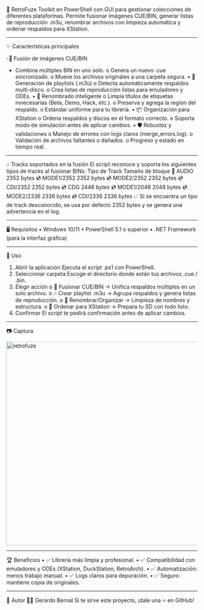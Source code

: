 💾 RetroFuze
Toolkit en PowerShell con GUI para gestionar colecciones de diferentes plataformas.
Permite fusionar imágenes CUE/BIN, generar listas de reproducción .m3u, renombrar archivos con limpieza automática y ordenar respaldos para XStation.
________________________________________
✨ Características principales

-📄 Fusión de imágenes CUE/BIN
-	Combina múltiples BIN en uno solo.
o	Genera un nuevo .cue sincronizado.
o	Mueve los archivos originales a una carpeta segura.
•	🎵 Generación de playlists (.m3u)
o	Detecta automáticamente respaldos multi-disco.
o	Crea listas de reproducción listas para emuladores y ODEs.
•	🧼 Renombrado inteligente
o	Limpia títulos de etiquetas innecesarias (Beta, Demo, Hack, etc.).
o	Preserva y agrega la región del respaldo.
o	Estándar uniforme para tu librería.
•	📦 Organización para XStation
o	Ordena respaldos y discos en el formato correcto.
o	Soporta modo de simulación antes de aplicar cambios.
•	🛡️ Robustez y validaciones
o	Manejo de errores con logs claros (merge_errors.log).
o	Validación de archivos faltantes o dañados.
o	Progreso y estado en tiempo real.
________________________________________
🎶 Tracks soportados en la fusión
El script reconoce y soporta los siguientes tipos de tracks al fusionar BINs:
Tipo de Track	Tamaño de bloque
🎵 AUDIO	2352 bytes
💿 MODE1/2352	2352 bytes
💿 MODE2/2352	2352 bytes
💿 CDI/2352	2352 bytes
💿 CDG	2448 bytes
💿 MODE1/2048	2048 bytes
💿 MODE2/2336	2336 bytes
💿 CDI/2336	2336 bytes
✅ Si se encuentra un tipo de track desconocido, se usa por defecto 2352 bytes y se genera una advertencia en el log.
________________________________________
🖥️ Requisitos
•	Windows 10/11
•	PowerShell 5.1 o superior
•	.NET Framework (para la interfaz gráfica)
________________________________________
🚀 Uso
1.	Abrir la aplicación
Ejecuta el script .ps1 con PowerShell.
2.	Seleccionar carpeta
Escoge el directorio donde están tus archivos .cue / .bin.
3.	Elegir acción
o	🔄 Fusionar CUE/BIN → Unifica respaldos múltiples en un solo archivo.
o	🎶 Crear playlist .m3u → Agrupa respaldos y genera listas de reproducción.
o	🧹 Renombrar/Organizar → Limpieza de nombres y estructura.
o	📂 Ordenar para XStation → Prepara tu SD con todo listo.
4.	Confirmar
El script te pedirá confirmación antes de aplicar cambios.
________________________________________
📷 Captura

<img width="515" height="535" alt="retrofuze" src="https://github.com/user-attachments/assets/fce8bdbe-8012-4525-9899-40cd42718051" />

________________________________________
🏆 Beneficios
•	✅ Librería más limpia y profesional.
•	✅ Compatibilidad con emuladores y ODEs (XStation, DuckStation, RetroArch).
•	✅ Automatización: menos trabajo manual.
•	✅ Logs claros para depuración.
•	✅ Seguro: mantiene copia de originales.
________________________________________
📌 Autor
👨‍💻 Gerardo Bernal
Si te sirve este proyecto, ¡dale una ⭐ en GitHub!
